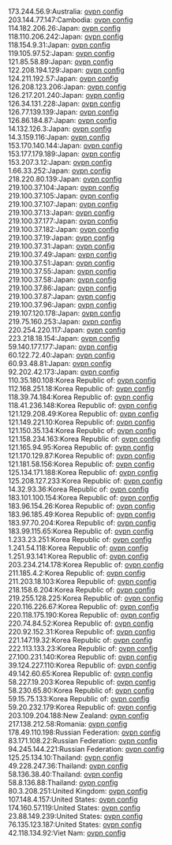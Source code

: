 173.244.56.9:Australia: [ovpn config](vpn/173_244_56_9.ovpn)  
203.144.77.147:Cambodia: [ovpn config](vpn/203_144_77_147.ovpn)  
114.182.206.26:Japan: [ovpn config](vpn/114_182_206_26.ovpn)  
118.110.206.242:Japan: [ovpn config](vpn/118_110_206_242.ovpn)  
118.154.9.31:Japan: [ovpn config](vpn/118_154_9_31.ovpn)  
119.105.97.52:Japan: [ovpn config](vpn/119_105_97_52.ovpn)  
121.85.58.89:Japan: [ovpn config](vpn/121_85_58_89.ovpn)  
122.208.194.129:Japan: [ovpn config](vpn/122_208_194_129.ovpn)  
124.211.192.57:Japan: [ovpn config](vpn/124_211_192_57.ovpn)  
126.208.123.206:Japan: [ovpn config](vpn/126_208_123_206.ovpn)  
126.217.201.240:Japan: [ovpn config](vpn/126_217_201_240.ovpn)  
126.34.131.228:Japan: [ovpn config](vpn/126_34_131_228.ovpn)  
126.77.139.139:Japan: [ovpn config](vpn/126_77_139_139.ovpn)  
126.86.184.87:Japan: [ovpn config](vpn/126_86_184_87.ovpn)  
14.132.126.3:Japan: [ovpn config](vpn/14_132_126_3.ovpn)  
14.3.159.116:Japan: [ovpn config](vpn/14_3_159_116.ovpn)  
153.170.140.144:Japan: [ovpn config](vpn/153_170_140_144.ovpn)  
153.177.179.189:Japan: [ovpn config](vpn/153_177_179_189.ovpn)  
153.207.3.12:Japan: [ovpn config](vpn/153_207_3_12.ovpn)  
1.66.33.252:Japan: [ovpn config](vpn/1_66_33_252.ovpn)  
218.220.80.139:Japan: [ovpn config](vpn/218_220_80_139.ovpn)  
219.100.37.104:Japan: [ovpn config](vpn/219_100_37_104.ovpn)  
219.100.37.105:Japan: [ovpn config](vpn/219_100_37_105.ovpn)  
219.100.37.107:Japan: [ovpn config](vpn/219_100_37_107.ovpn)  
219.100.37.13:Japan: [ovpn config](vpn/219_100_37_13.ovpn)  
219.100.37.177:Japan: [ovpn config](vpn/219_100_37_177.ovpn)  
219.100.37.182:Japan: [ovpn config](vpn/219_100_37_182.ovpn)  
219.100.37.19:Japan: [ovpn config](vpn/219_100_37_19.ovpn)  
219.100.37.31:Japan: [ovpn config](vpn/219_100_37_31.ovpn)  
219.100.37.49:Japan: [ovpn config](vpn/219_100_37_49.ovpn)  
219.100.37.51:Japan: [ovpn config](vpn/219_100_37_51.ovpn)  
219.100.37.55:Japan: [ovpn config](vpn/219_100_37_55.ovpn)  
219.100.37.58:Japan: [ovpn config](vpn/219_100_37_58.ovpn)  
219.100.37.86:Japan: [ovpn config](vpn/219_100_37_86.ovpn)  
219.100.37.87:Japan: [ovpn config](vpn/219_100_37_87.ovpn)  
219.100.37.96:Japan: [ovpn config](vpn/219_100_37_96.ovpn)  
219.107.120.178:Japan: [ovpn config](vpn/219_107_120_178.ovpn)  
219.75.160.253:Japan: [ovpn config](vpn/219_75_160_253.ovpn)  
220.254.220.117:Japan: [ovpn config](vpn/220_254_220_117.ovpn)  
223.218.18.154:Japan: [ovpn config](vpn/223_218_18_154.ovpn)  
59.140.177.177:Japan: [ovpn config](vpn/59_140_177_177.ovpn)  
60.122.72.40:Japan: [ovpn config](vpn/60_122_72_40.ovpn)  
60.93.48.81:Japan: [ovpn config](vpn/60_93_48_81.ovpn)  
92.202.42.173:Japan: [ovpn config](vpn/92_202_42_173.ovpn)  
110.35.180.108:Korea Republic of: [ovpn config](vpn/110_35_180_108.ovpn)  
112.168.251.18:Korea Republic of: [ovpn config](vpn/112_168_251_18.ovpn)  
118.39.74.184:Korea Republic of: [ovpn config](vpn/118_39_74_184.ovpn)  
118.41.236.148:Korea Republic of: [ovpn config](vpn/118_41_236_148.ovpn)  
121.129.208.49:Korea Republic of: [ovpn config](vpn/121_129_208_49.ovpn)  
121.149.221.10:Korea Republic of: [ovpn config](vpn/121_149_221_10.ovpn)  
121.150.35.134:Korea Republic of: [ovpn config](vpn/121_150_35_134.ovpn)  
121.158.234.163:Korea Republic of: [ovpn config](vpn/121_158_234_163.ovpn)  
121.165.94.95:Korea Republic of: [ovpn config](vpn/121_165_94_95.ovpn)  
121.170.129.87:Korea Republic of: [ovpn config](vpn/121_170_129_87.ovpn)  
121.181.58.156:Korea Republic of: [ovpn config](vpn/121_181_58_156.ovpn)  
125.134.171.188:Korea Republic of: [ovpn config](vpn/125_134_171_188.ovpn)  
125.208.127.233:Korea Republic of: [ovpn config](vpn/125_208_127_233.ovpn)  
14.32.93.36:Korea Republic of: [ovpn config](vpn/14_32_93_36.ovpn)  
183.101.100.154:Korea Republic of: [ovpn config](vpn/183_101_100_154.ovpn)  
183.96.154.26:Korea Republic of: [ovpn config](vpn/183_96_154_26.ovpn)  
183.96.185.49:Korea Republic of: [ovpn config](vpn/183_96_185_49.ovpn)  
183.97.70.204:Korea Republic of: [ovpn config](vpn/183_97_70_204.ovpn)  
183.99.115.65:Korea Republic of: [ovpn config](vpn/183_99_115_65.ovpn)  
1.233.23.251:Korea Republic of: [ovpn config](vpn/1_233_23_251.ovpn)  
1.241.54.118:Korea Republic of: [ovpn config](vpn/1_241_54_118.ovpn)  
1.251.93.141:Korea Republic of: [ovpn config](vpn/1_251_93_141.ovpn)  
203.234.214.178:Korea Republic of: [ovpn config](vpn/203_234_214_178.ovpn)  
211.185.4.2:Korea Republic of: [ovpn config](vpn/211_185_4_2.ovpn)  
211.203.18.103:Korea Republic of: [ovpn config](vpn/211_203_18_103.ovpn)  
218.158.6.204:Korea Republic of: [ovpn config](vpn/218_158_6_204.ovpn)  
219.255.128.225:Korea Republic of: [ovpn config](vpn/219_255_128_225.ovpn)  
220.116.226.67:Korea Republic of: [ovpn config](vpn/220_116_226_67.ovpn)  
220.118.175.190:Korea Republic of: [ovpn config](vpn/220_118_175_190.ovpn)  
220.74.84.52:Korea Republic of: [ovpn config](vpn/220_74_84_52.ovpn)  
220.92.152.31:Korea Republic of: [ovpn config](vpn/220_92_152_31.ovpn)  
221.147.19.32:Korea Republic of: [ovpn config](vpn/221_147_19_32.ovpn)  
222.113.133.23:Korea Republic of: [ovpn config](vpn/222_113_133_23.ovpn)  
27.100.231.140:Korea Republic of: [ovpn config](vpn/27_100_231_140.ovpn)  
39.124.227.110:Korea Republic of: [ovpn config](vpn/39_124_227_110.ovpn)  
49.142.60.65:Korea Republic of: [ovpn config](vpn/49_142_60_65.ovpn)  
58.227.19.203:Korea Republic of: [ovpn config](vpn/58_227_19_203.ovpn)  
58.230.65.80:Korea Republic of: [ovpn config](vpn/58_230_65_80.ovpn)  
59.15.75.133:Korea Republic of: [ovpn config](vpn/59_15_75_133.ovpn)  
59.20.232.179:Korea Republic of: [ovpn config](vpn/59_20_232_179.ovpn)  
203.109.204.188:New Zealand: [ovpn config](vpn/203_109_204_188.ovpn)  
217.138.212.58:Romania: [ovpn config](vpn/217_138_212_58.ovpn)  
178.49.110.198:Russian Federation: [ovpn config](vpn/178_49_110_198.ovpn)  
83.171.108.22:Russian Federation: [ovpn config](vpn/83_171_108_22.ovpn)  
94.245.144.221:Russian Federation: [ovpn config](vpn/94_245_144_221.ovpn)  
125.25.134.10:Thailand: [ovpn config](vpn/125_25_134_10.ovpn)  
49.228.247.36:Thailand: [ovpn config](vpn/49_228_247_36.ovpn)  
58.136.38.40:Thailand: [ovpn config](vpn/58_136_38_40.ovpn)  
58.8.136.88:Thailand: [ovpn config](vpn/58_8_136_88.ovpn)  
80.3.208.251:United Kingdom: [ovpn config](vpn/80_3_208_251.ovpn)  
107.148.4.157:United States: [ovpn config](vpn/107_148_4_157.ovpn)  
174.160.57.119:United States: [ovpn config](vpn/174_160_57_119.ovpn)  
23.88.149.239:United States: [ovpn config](vpn/23_88_149_239.ovpn)  
76.135.123.187:United States: [ovpn config](vpn/76_135_123_187.ovpn)  
42.118.134.92:Viet Nam: [ovpn config](vpn/42_118_134_92.ovpn)  
